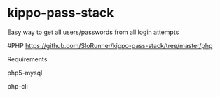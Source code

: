 # kippo-pass-stack
Easy way to get all users/passwords from all login attempts

#PHP
https://github.com/SloRunner/kippo-pass-stack/tree/master/php

Requirements

php5-mysql

php-cli
